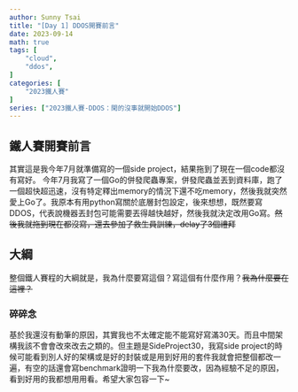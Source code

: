 ```yaml
---
author: Sunny Tsai
title: "[Day 1] DDOS開賽前言"
date: 2023-09-14
math: true
tags: [
    "cloud",
    "ddos",
]
categories: [
    "2023鐵人賽"
]
series: ["2023鐵人賽-DDOS：閑的沒事就開始DDOS"]
---
```

## 鐵人賽開賽前言

其實這是我今年7月就準備寫的一個side project，結果拖到了現在一個code都沒有寫好。
今年7月我寫了一個Go的併發爬蟲專案，併發爬蟲並丟到資料庫，跑了一個超快超迅速，沒有特定釋出memory的情況下還不吃memory，然後我就突然愛上Go了。我原本有用python寫關於底層封包設定，後來想想，既然要寫DDOS，代表說機器丟封包可能需要丟得越快越好，然後我就決定改用Go寫。~~然後我就拖到現在都沒寫，還去參加了救生員訓練，delay了3個禮拜~~


## 大綱

整個鐵人賽程的大綱就是，我為什麼要寫這個？寫這個有什麼作用？~~我為什麼要在這裡？~~


### 碎碎念
基於我還沒有動筆的原因，其實我也不太確定能不能寫好寫滿30天。而且中間架構我該不會會改來改去之類的。但主題是SideProject30，我寫side project的時候可能看到別人好的架構或是好的封裝或是用到好用的套件我就會把整個都改一遍，有空的話還會寫benchmark證明一下我為什麼要改，因為經驗不足的原因，看到好用的我都想用用看。希望大家包容一下~
